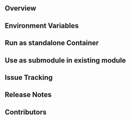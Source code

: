 ## Overview
## Environment Variables
## Run as standalone Container
## Use as submodule in existing module
## Issue Tracking
## Release Notes
## Contributors
